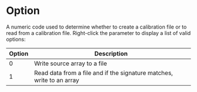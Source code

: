 # Option

A numeric code used to determine whether to create a calibration file or to read from a calibration file. Right-click the parameter to display a list of valid options:

| Option | Description                                                           |
| ------ | --------------------------------------------------------------------- |
| 0      | Write source array to a file                                          |
| 1      | Read data from a file and if the signature matches, write to an array |
